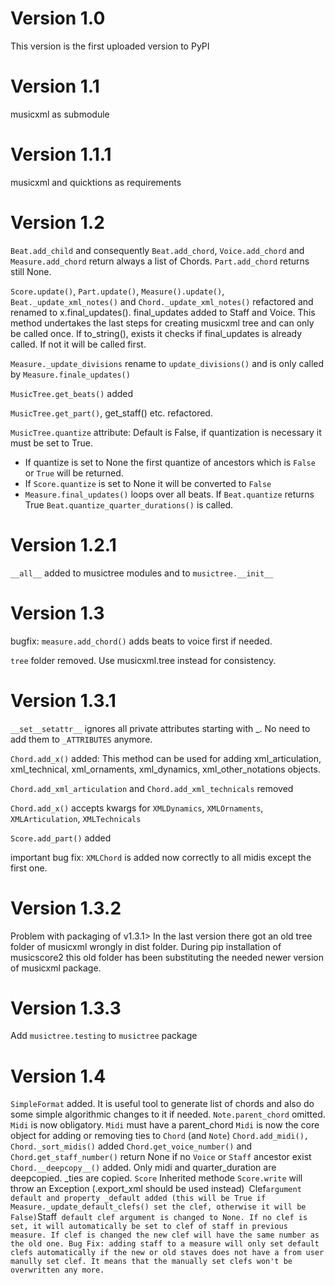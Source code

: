 # Version 1.0

This version is the first uploaded version to PyPI

# Version 1.1
musicxml as submodule

# Version 1.1.1
musicxml and quicktions as requirements

# Version 1.2
`Beat.add_child` and consequently `Beat.add_chord`, `Voice.add_chord` and `Measure.add_chord` return always a list of Chords. `Part.add_chord` returns still None.

`Score.update()`, `Part.update()`, `Measure().update()`, `Beat._update_xml_notes()` and `Chord._update_xml_notes()` refactored and renamed 
to x.final_updates(). final_updates added to Staff and Voice. This method undertakes the last steps for creating musicxml tree and can 
only be called once. If to_string(), exists it checks if final_updates is already called. If not it will be called first.

`Measure._update_divisions` rename to `update_divisions()` and is only called by `Measure.finale_updates()`

`MusicTree.get_beats()` added

`MusicTree.get_part()`, get_staff() etc. refactored.

`MusicTree.quantize` attribute: Default is False, if quantization is necessary it must be set to True. 
  * If quantize is set to None the first quantize of ancestors which is `False` or `True` will be returned.
  * If `Score.quantize` is set to None it will be converted to `False`
  * `Measure.final_updates()` loops over all beats. If `Beat.quantize` returns True `Beat.quantize_quarter_durations()` is called.

# Version 1.2.1
``__all__`` added to musictree modules and to ``musictree.__init__``

# Version 1.3
bugfix: ``measure.add_chord()`` adds beats to voice first if needed. 

``tree`` folder removed. Use musicxml.tree instead for consistency.

# Version 1.3.1
``__set__setattr__`` ignores all private attributes starting with _. No need to add them to ``_ATTRIBUTES`` anymore.

``Chord.add_x()`` added: This method can be used for adding xml_articulation, xml_technical, xml_ornaments, xml_dynamics, 
xml_other_notations objects.

``Chord.add_xml_articulation`` and ``Chord.add_xml_technicals`` removed

``Chord.add_x()`` accepts kwargs for ``XMLDynamics``, ``XMLOrnaments``, ``XMLArticulation``, ``XMLTechnicals``

``Score.add_part()`` added

important bug fix: ``XMLChord`` is added now correctly to all midis except the first one.

# Version 1.3.2
Problem with packaging of v1.3.1> In the last version there got an old tree folder of musicxml wrongly in dist folder. During pip installation of musicscore2 this old folder has been substituting the needed newer version of musicxml package.


# Version 1.3.3
Add `musictree.testing` to `musictree` package

# Version 1.4
``SimpleFormat`` added. It is useful tool to generate list of chords and also do some simple algorithmic changes to it if needed. 
 ``Note.parent_chord`` omitted. ``Midi`` is now obligatory. ``Midi`` must have a parent_chord
 ``Midi`` is now the core object for adding or removing ties to ``Chord`` (and ``Note``) 
``Chord.add_midi(), Chord._sort_midis()`` added
``Chord.get_voice_number()`` and ``Chord.get_staff_number()`` return None if no ``Voice`` or ``Staff`` ancestor exist
``Chord.__deepcopy__()`` added. Only midi and quarter_duration are deepcopied. _ties are copied.
``Score`` Inherited methode ``Score.write`` will throw an Exception (.export_xml should be used instead)``
``Clef`` argument default and property _default added (this will be True if Measure._update_default_clefs() set the clef, otherwise it will be False)
``Staff`` default clef argument is changed to None. If no clef is set, it will automatically be set to clef of staff in previous measure. If clef is changed the new clef will have the same number as the old one.
Bug Fix: adding staff to a measure will only set default clefs automatically if the new or old staves does not have a from user manully set clef. It means that the manually set clefs won't be overwritten any more.``


